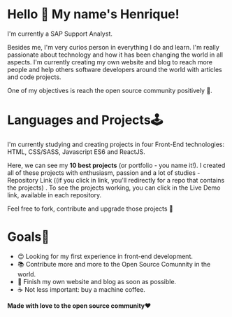 # Hello 👋 My name's Henrique!

I'm currently a SAP Support Analyst. 

Besides me, I'm very curios person in everything I do and learn. I'm really passionate about technology and how it has been changing the world in all aspects. I'm currently creating my own website and blog to reach more people and help others software developers around the world with articles and code projects. 

One of my objectives is reach the open source community positively 🦸. 

# Languages and Projects🕹️
I'm currently studying and creating projects in four Front-End technologies: HTML, CSS/SASS, Javascript ES6 and ReactJS. 

Here, we can see my **10 best projects** (or portfolio - you name it!). I created all of these projects with enthusiasm, passion and a lot of studies - Repository Link ((if you click in link, you'll redirectly for a repo that contains the projects) . To see the projects working, you can click in the Live Demo link, available in each repository. 

Feel free to fork, contribute and upgrade those projects 🖖

# Goals🚀

- 😍 Looking for my first experience in front-end development.
- 📚 Contribute more and more to the Open Source Comunnity in the world. 
- 🎯 Finish my own website and blog as soon as possible.
- ☕ Not less important: buy a machine coffee.


**Made with love to the open source community**❤️
